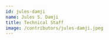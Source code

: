 ```yaml
---
id: jules-damji
name: Jules S. Damji
title: Technical Staff
image: /contributors/jules-damji.jpeg
---
```


